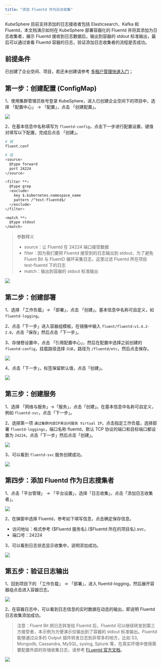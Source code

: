 ```yaml
---
title: "添加 Fluentd 作为日志收集"
---
```


KubeSphere 目前支持添加的日志接收者包括 Elasticsearch、Kafka 和 Fluentd，本文档演示如何在 KubeSphere 部署容器化的 Fluentd 并将其添加为日志收集者，展示 Fluentd 接收到日志数据后，输出到容器的 stdout 标准输出，最后可以通过查看 Fluentd 容器的日志，验证添加日志收集者的流程是否成功。

## 前提条件

已创建了企业空间、项目，若还未创建请参考 [多租户管理快速入门](../../quick-start/admin-quick-start)；

## 第一步：创建配置 (ConfigMap)

1、使用集群管理员账号登录 KubeSphere，进入已创建企业空间下的项目中，选择 「配置中心」 → 「配置」，点击 「创建配置」。

![](https://pek3b.qingstor.com/kubesphere-docs/png/20190514231449.png)

2、在基本信息中名称填写为 `fluentd-config`，点击下一步进行配置设置，键值对填写以下配置，完成后点击 「创建」。

```bash
# 键
fluent.conf

# 值
<source>
  @type forward
  port 24224
</source>

<filter **>
  @type grep
  <exclude>
    key $.kubernetes.namespace_name
    pattern /^test-fluentd$/
  </exclude>
</filter>

<match **>
  @type stdout
</match>
```

> 参数释义
> - source：让 Fluentd 在 24224 端口接受数据
> - filter：因为我们要把 Fluentd 接受到的日志输出到 stdout，为了避免 Fluent Bit 与 FluentD 循环采集日志，这里过滤 Fluentd 所在项目 test-fluentd 下的日志 
> - match：输出到容器的 stdout 标准输出

![](https://pek3b.qingstor.com/kubesphere-docs/png/20190514232334.png)

## 第二步：创建部署

1、选择 「工作负载」→ 「部署」，点击 「创建」。基本信息中名称可自定义，如 `fluentd-logging`。

2、点击「下一步」进入容器组模板，在镜像中输入 `fluent/fluentd:v1.4.2-2.0`，点击「保存」然后点击「下一步」。

3、存储卷设置中，点击 「引用配置中心」，然后在配置中选择之前创建的 `fluentd-config`，挂载路径选择 `只读`，路径为 `/fluentd/etc`，然后点击保存。

![](https://pek3b.qingstor.com/kubesphere-docs/png/20190514233553.png)

4、点击「下一步」，标签保留默认值，点击「创建」。

![](https://pek3b.qingstor.com/kubesphere-docs/png/20190514233918.png)

## 第三步：创建服务

1、选择 「网络与服务」→「服务」，点击「创建」。在基本信息中名称可自定义，例如 `fluentd-svc`，点击「下一步」。

2、选择第一项 `通过集群内部IP来访问服务 Virtual IP`，点击指定工作负载，选择部署 `fluentd-loggings`，端口名称 fluentd，默认 TCP 协议的端口和目标端口都设置为 `24224`，点击「下一步」然后点击「创建」。

![](https://pek3b.qingstor.com/kubesphere-docs/png/20190514234315.png)

3、可以看到 `fluentd-svc` 服务创建成功。

![](https://pek3b.qingstor.com/kubesphere-docs/png/20190514234627.png)

## 第四步：添加 Fluentd 作为日志搜集者

1、点击「平台管理」 → 「平台设置」，选择「日志收集」，点击「添加日志收集者」。

![](https://pek3b.qingstor.com/kubesphere-docs/png/20190514234854.png)

2、在弹窗中选择 Fluentd，参考如下填写信息，点击确定保存信息。

- 访问地址：格式参考 {$Fluentd 服务名}.{$Fluentd 所在的项目名}.svc，
- 端口号：24224

3、可以看到日志状态显示收集中，说明添加成功。

![](https://pek3b.qingstor.com/kubesphere-docs/png/20190514235411.png)

## 第五步：验证日志输出

1、回到项目下的 「工作负载」 → 「部署」，进入 fluentd-logging，然后展开容器组点击进入容器日志。

![](https://pek3b.qingstor.com/kubesphere-docs/png/20190514235728.png)

2、在容器日志中，可以看到日志信息的实时数据在动态的输出，即说明 Fluentd 日志收集添加成功。

> 注意：Fluent Bit 把日志转发给 Fluentd 后，Fluentd 可以继续转发到第三方接受者，本示例为方便演示仅输出到了容器的 stdout 标准输出。Fluentd 能够通过众多的 Output 插件转发日志到非常多的地方，比如 S3, Mongodb, Cassandra, MySQL, syslog, Splunk 等，在真实环境中使用需要配置外部的存储收集日志，请参考 [FLuentd 官方文档](https://docs.fluentd.org/v1.0/articles/output-plugin-overview)。

![](https://pek3b.qingstor.com/kubesphere-docs/png/20190514235834.png)